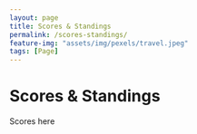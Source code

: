 ```yaml
---
layout: page
title: Scores & Standings
permalink: /scores-standings/
feature-img: "assets/img/pexels/travel.jpeg"
tags: [Page]
---
```


# Scores & Standings
Scores here
